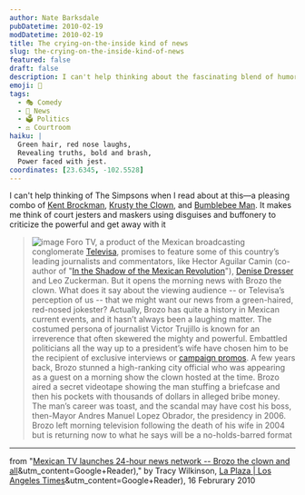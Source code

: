 ```yaml
---
author: Nate Barksdale
pubDatetime: 2010-02-19
modDatetime: 2010-02-19
title: The crying-on-the-inside kind of news
slug: the-crying-on-the-inside-kind-of-news
featured: false
draft: false
description: I can't help thinking about the fascinating blend of humor and seriousness in Mexican media, particularly with Brozo the clown delivering news and critiques.
emoji: 🤡
tags:
  - 🎭 Comedy
  - 📰 News
  - 🗳️ Politics
  - ⚖️ Courtroom
haiku: |
  Green hair, red nose laughs,  
  Revealing truths, bold and brash,  
  Power faced with jest.
coordinates: [23.6345, -102.5528]
---
```


I can't help thinking of The Simpsons when I read about at this—a pleasing combo of [Kent Brockman](http://en.wikipedia.org/wiki/Kent_Brockman), [Krusty the Clown](http://en.wikipedia.org/wiki/Krusty_the_Clown), and [Bumblebee Man](http://en.wikipedia.org/wiki/List_of_media_personalities_in_The_Simpsons#Bumblebee_Man). It makes me think of court jesters and maskers using disguises and buffonery to criticize the powerful and get away with it

> ![image](http://culture-making.com/media/bozo.jpg) Foro TV, a product of the Mexican broadcasting conglomerate [Televisa](http://web.archive.org/web/20101225102025/http://www2.esmas.com:80/noticierostelevisa/index.php), promises to feature some of this country’s leading journalists and commentators, like Hector Aguilar Camin (co-author of "[In the Shadow of the Mexican Revolution](https://www.google.com/search?q=%22In%20the%20Shadow%20of%20the%20Mexican%20Revolution%22%20amazon.com)"), [Denise Dresser](http://web.archive.org/web/20210419213858/https://latimesblogs.latimes.com/laplaza/2009/06/when-political-scientist-denise-dresser-had-the-seemingly-simple-idea-to-invite-38-mexican-women-to-write-a-series-of-persona.html) and Leo Zuckerman. But it opens the morning news with Brozo the clown. What does it say about the viewing audience -- or Televisa’s perception of us -- that we might want our news from a green-haired, red-nosed jokester? Actually, Brozo has quite a history in Mexican current events, and it hasn’t always been a laughing matter. The costumed persona of journalist Victor Trujillo is known for an irreverence that often skewered the mighty and powerful. Embattled politicians all the way up to a president’s wife have chosen him to be the recipient of exclusive interviews or [campaign promos](http://web.archive.org/web/20111016134841/http://video.google.com/videoplay?docid=6758917734194596191). A few years back, Brozo stunned a high-ranking city official who was appearing as a guest on a morning show the clown hosted at the time. Brozo aired a secret videotape showing the man stuffing a briefcase and then his pockets with thousands of dollars in alleged bribe money. The man’s career was toast, and the scandal may have cost his boss, then-Mayor Andres Manuel Lopez Obrador, the presidency in 2006. Brozo left morning television following the death of his wife in 2004 but is returning now to what he says will be a no-holds-barred format

---

from "[Mexican TV launches 24-hour news network -- Brozo the clown and all](https://www.google.com/search?q=%22Mexican%20TV%20launches%2024-hour%20news%20network%20--%20Brozo%20the%20clown%20and%20all%22%20latimesblogs.latimes.com)&utm_content=Google+Reader)," by Tracy Wilkinson, [La Plaza | Los Angeles Times](https://www.google.com/search?q=%22La%20Plaza%20%7C%20Los%20Angeles%20Times%22%20latimesblogs.latimes.com)&utm_content=Google+Reader), 16 Februrary 2010

